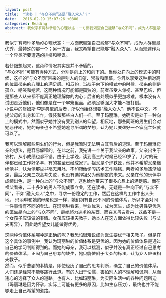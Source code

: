 ```yaml
---
layout: post
title:  "读书 | “与众不同”还是“融入众人”？"
date:   2016-02-29 15:07:26 +0800
categories: Reading
abstract: 我似乎有两种矛盾的心理状态：一方面我渴望自己能够“与众不同”，成为人群里最优秀、最特殊的那一个；另一方面，我又希望自己能够“融入众人”，从而规避作为一个异类所要遭遇的排挤和嘲讽。
---
```


<p style="text-align:left">
我似乎有两种矛盾的心理状态：一方面我渴望自己能够“与众不同”，成为人群里最优秀、最特殊的那一个；另一方面，我又希望自己能够“融入众人”，从而规避作为一个异类所要遭遇的排挤和嘲讽。
</p>

<p style="text-align:left">
若仔细想起来，这两种情况其实是并不矛盾的。
<br/>
“与众不同”可能有两种方式，分别是向上的和向下的。当你处在向上的模式中的时候，这样的“与众不同”带来的是别人的仰望、崇敬和羡慕。你可以享受这种相对高的位置带来的心理上的满足感。相反的，当处于向下的模式中的时候，带来的则是孤立、嘲笑和挖苦。这两种情况可能都是孤独的，前者虽受人仰视、甚至巴结，但是那些人从来都不能真正地理解你的内心；后者的处境似乎更加艰难，根本没有人试图走近他们，他们像是在一个牢笼里面，必须足够强大才能不被打倒。
<br/>
小说中的詹姆斯·李是典型的后者，所以他始终想要“融入众人”，他不说中文，不提父母的出身和工作，假装和那些白人们一样。至于玛丽琳，她确实是处于一种向上的模式中，然而似乎她并没有受到别人的仰望，相反地，那些同班的男生们会对她恶作剧，她的母亲也不希望她追寻所谓的梦想，认为她只要做好一个家庭主妇就可以了。
</p>

<p style="text-align:left">
我可以理解那些男生们的行为，但是我暂时无法明白其背后的道理。至于玛丽琳母亲的想法，是容易解释的。在此之前，我先讲一个关于我父亲的故事。父亲出生于农村，从小成绩也都不错。由于上学晚，读到高三的时候已经20岁了，儿时的玩伴都已经工作好多年，有的甚至已经成家了。祖父是个焊铁匠，他并不希望父亲继续读书，认为读那些书毫无用处，不如跟他学习技术工作赚钱。两者的矛盾逐渐加深，最后父亲三次高考失败，也没有选择祖父为他制定的未来。父亲在他的玩伴中成绩出色，是一种向上的“与众不同”，这也给他带来了很多心理上的满足感。而在祖父看来，二十多岁的男人不能成家立业，还在读书，无疑是一种向下的“与众不同”，不如“融入众人”之中，寻求一份稳定的工作，然后在这样的工作中出人头地。
玛丽琳和她的母亲也是一样，她们拥有自己不同的价值体系，所以才会对同一件事情有不同的看法。在玛丽琳看来，学业优秀，成为医生，成为比男性更优秀的医生是向上的“与众不同”，是她努力追求的东西。而在其母亲看来，这些不是一个女孩子应该做的事情。女孩应该相夫教子，她本人在这方面做得比较失败（与丈夫离异），因此她希望女儿能做得优秀。
<br/>
</p>

<p style="text-align:left">
这两种价值体系哪种是正确的呢？我恐怕很难说成为医生要优于相夫教子。但是在这个具体的事例中，我认为玛丽琳的价值体系是更优的。因为她的价值体系是通过自己的学习判断得到的。而她的母亲，我可以揣测，似乎并没有真正经过自己思考的价值体系，正因为自己思考的缺失，她只能依附于大众的标准，认为女人应该相夫教子。
<br/>
然而，似乎悲剧的事情是，即使经历了自己的思考判断，确立了自己的价值体系，人们还是经常不能够践行此道。有的人出于怯懦，害怕别人的不理解和讽刺，从而违心的选择了众人的道路。也有人，比如玛丽琳，为实际生活中的各种问题所迫（玛丽琳是因为怀孕，实际上可能有更多的原因，比如生存压力），最终也并不能够走上自己希望的道路。
</p>